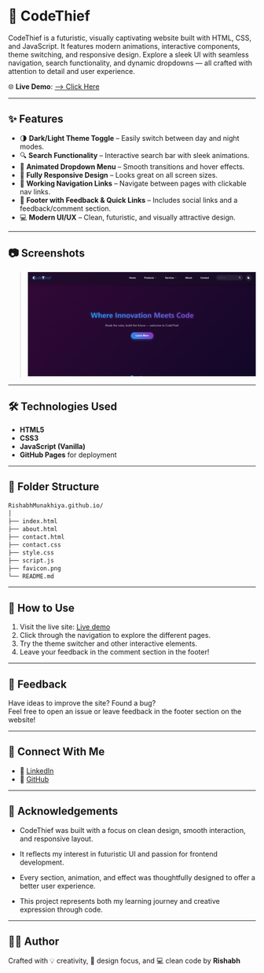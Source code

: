 # 🚀 CodeThief

CodeThief is a futuristic, visually captivating website built with HTML, CSS, and JavaScript. It features modern animations, interactive components, theme switching, and responsive design. Explore a sleek UI with seamless navigation, search functionality, and dynamic dropdowns — all crafted with attention to detail and user experience.

🌐 **Live Demo**: [ --> Click Here ](https://rishabhmunakhiya.github.io/)

---

## ✨ Features

- 🌗 **Dark/Light Theme Toggle** – Easily switch between day and night modes.
- 🔍 **Search Functionality** – Interactive search bar with sleek animations.
- 📂 **Animated Dropdown Menu** – Smooth transitions and hover effects.
- 📱 **Fully Responsive Design** – Looks great on all screen sizes.
- 🧭 **Working Navigation Links** – Navigate between pages with clickable nav links.
- 📝 **Footer with Feedback & Quick Links** – Includes social links and a feedback/comment section.
- 💻 **Modern UI/UX** – Clean, futuristic, and visually attractive design.

---

## 📷 Screenshots

> ![alt text](image.png)


---

## 🛠️ Technologies Used

- **HTML5**
- **CSS3**
- **JavaScript (Vanilla)**
- **GitHub Pages** for deployment

---

## 📂 Folder Structure

```
RishabhMunakhiya.github.io/
│
├── index.html
├── about.html
├── contact.html
├── contact.css
├── style.css
├── script.js
├── favicon.png
└── README.md
```

---

## 🧠 How to Use

1. Visit the live site: [Live demo](https://rishabhmunakhiya.github.io/)
2. Click through the navigation to explore the different pages.
3. Try the theme switcher and other interactive elements.
4. Leave your feedback in the comment section in the footer!

---

## 💬 Feedback

Have ideas to improve the site? Found a bug?  
Feel free to open an issue or leave feedback in the footer section on the website!

---

## 📢 Connect With Me

- 💼 [LinkedIn](https://www.linkedin.com/in/rishabh-dtu27/)
- 🐙 [GitHub](https://github.com/rishabhmunakhiya)



---



## 🙏 Acknowledgements

- CodeThief was built with a focus on clean design, smooth interaction, and responsive layout. 

- It reflects my interest in futuristic UI and passion for frontend development.  

- Every section, animation, and effect was thoughtfully designed to offer a better user experience. 

- This project represents both my learning journey and creative expression through code.

---

## 👨‍💻 Author

Crafted with 💡 creativity, 🎨 design focus, and 💻 clean code by **Rishabh**